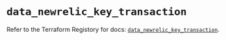 # `data_newrelic_key_transaction`

Refer to the Terraform Registory for docs: [`data_newrelic_key_transaction`](https://registry.terraform.io/providers/newrelic/newrelic/3.24.0/docs/data-sources/key_transaction).
